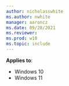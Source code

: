```yaml
---
author: nicholasswhite
ms.author: nwhite
manager: aaroncz
ms.date: 09/28/2021
ms.reviewer: 
ms.prod: w10
ms.topic: include
---
```


**Applies to**:

- Windows 10
- Windows 11
